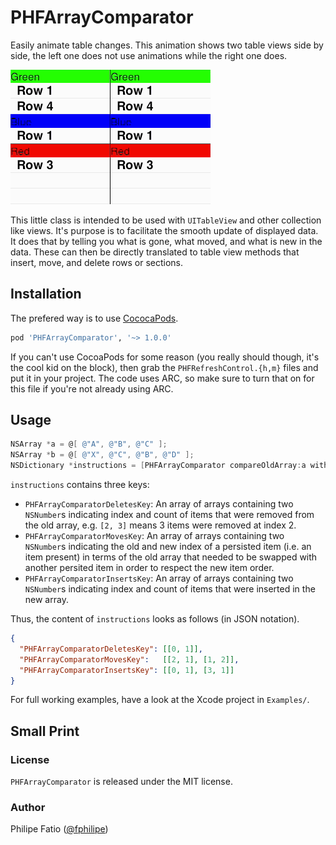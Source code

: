 # PHFArrayComparator

Easily animate table changes. This animation shows two table views side by
side, the left one does not use animations while the right one does.

![demo](demo.gif)

This little class is intended to be used with `UITableView` and other collection
like views.  It's purpose is to facilitate the smooth update of displayed data.
It does that by telling you what is gone, what moved, and what is new in the
data.  These can then be directly translated to table view methods that insert,
move, and delete rows or sections.

## Installation

The prefered way is to use [CococaPods](http://cocoapods.org).

```ruby
pod 'PHFArrayComparator', '~> 1.0.0'
```

If you can't use CocoaPods for some reason (you really should though, it's the
cool kid on the block), then grab the `PHFRefreshControl.{h,m}` files and put it
in your project.  The code uses ARC, so make sure to turn that on for this file
if you're not already using ARC.

## Usage

```objectivec
NSArray *a = @[ @"A", @"B", @"C" ];
NSArray *b = @[ @"X", @"C", @"B", @"D" ];
NSDictionary *instructions = [PHFArrayComparator compareOldArray:a withNewArray:b];
```

`instructions` contains three keys:

- `PHFArrayComparatorDeletesKey`:  An array of arrays containing two `NSNumber`s
  indicating index and count of items that were removed from the old array, e.g.
  `[2, 3]` means 3 items were removed at index 2.
- `PHFArrayComparatorMovesKey`:  An array of arrays containing two `NSNumber`s
  indicating the old and new index of a persisted item (i.e. an item present) in
  terms of the old array that needed to be swapped with another persited item in
  order to respect the new item order.
- `PHFArrayComparatorInsertsKey`:  An array of arrays containing two `NSNumber`s
  indicating index and count of items that were inserted in the new array.

Thus, the content of `instructions` looks as follows (in JSON notation).

```json
{
  "PHFArrayComparatorDeletesKey": [[0, 1]],
  "PHFArrayComparatorMovesKey":   [[2, 1], [1, 2]],
  "PHFArrayComparatorInsertsKey": [[0, 1], [3, 1]]
}
```

For full working examples, have a look at the Xcode project in `Examples/`.

## Small Print

### License

`PHFArrayComparator` is released under the MIT license.

### Author

Philipe Fatio ([@fphilipe](http://twitter.com/fphilipe))

